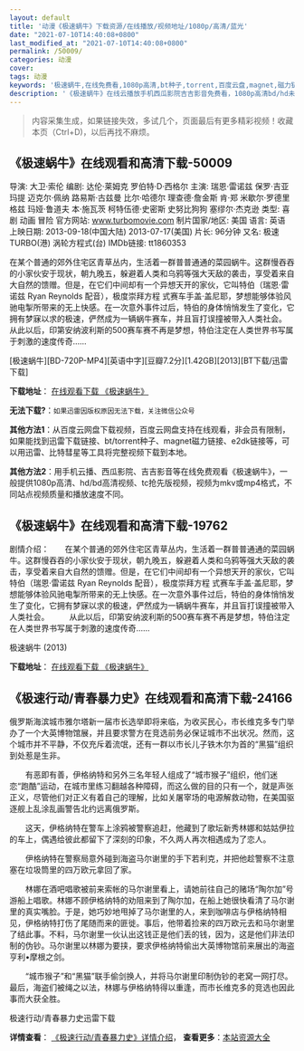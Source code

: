 ```yaml
---
layout: default
title: '动漫《极速蜗牛》下载资源/在线播放/视频地址/1080p/高清/蓝光'
date: "2021-07-10T14:40:08+0800"
last_modified_at: "2021-07-10T14:40:08+0800"
permalink: /50009/
categories: 动漫
cover:
tags: 动漫
keywords: '极速蜗牛,在线免费看,1080p高清,bt种子,torrent,百度云盘,magnet,磁力链,迅雷下载资源'
description: '《极速蜗牛》在线云播放手机西瓜影院吉吉影音免费看，1080p高清bd/hd未删减完整版和tc抢先枪版，mkv/mp4格式，附带bt/torrent种子、magnet/磁力链、百度云盘、网盘资源迅雷下载链接'
---
```


>内容采集生成，如果链接失效，多试几个，页面最后有更多精彩视频！收藏本页（Ctrl+D)，以后再找不麻烦。


## 《极速蜗牛》在线观看和高清下载-50009

导演: 大卫·索伦 编剧: 达伦·莱姆克 罗伯特·D·西格尔 主演: 瑞恩·雷诺兹 保罗·吉亚玛提 迈克尔·佩纳 路易斯·古兹曼 比尔·哈德尔 理查德·詹金斯 肯·郑 米歇尔·罗德里格兹 玛娅·鲁道夫 本·施瓦茨 柯特伍德·史密斯 史努比狗狗 塞缪尔·杰克逊 类型: 喜剧 动画 冒险 官方网站: www.turbomovie.com 制片国家/地区: 美国 语言: 英语 上映日期: 2013-09-18(中国大陆) 2013-07-17(美国) 片长: 96分钟 又名: 极速TURBO(港) 涡轮方程式(台) IMDb链接: tt1860353

在某个普通的郊外住宅区青草丛内，生活着一群普普通通的菜园蜗牛。这群慢吞吞的小家伙安于现状，朝九晚五，躲避着人类和乌鸦等强大天敌的袭击，享受着来自大自然的馈赠。但是，在它们中间却有一个异想天开的家伙，它叫特伯（瑞恩·雷诺兹 Ryan Reynolds 配音），极度崇拜方程 式赛车手盖·盖尼耶，梦想能够体验风驰电掣所带来的无上快感。在一次意外事件过后，特伯的身体悄悄发生了变化，它拥有梦寐以求的极速，俨然成为一辆蜗牛赛车，并且盲打误撞被带入人类社会。 从此以后，印第安纳波利斯的500赛车赛不再是梦想，特伯注定在人类世界书写属于刺激的速度传奇……


[极速蜗牛][BD-720P-MP4][英语中字][豆瓣7.2分][1.42GB][2013][BT下载/迅雷下载]

**下载地址**： [在线观看下载 《极速蜗牛》](https://www.btdx8.com/torrent/turbo_2013.html) 


**无法下载?**：`如果迅雷因版权原因无法下载，关注微信公众号 `

**其他方法1**：从百度云网盘下载视频，百度云网盘支持在线观看，非会员有限制，如果能找到迅雷下载链接、bt/torrent种子、magnet磁力链接、e2dk链接等，可以用迅雷、比特彗星等工具将完整视频下载到本地。

**其他方法2**：用手机云播、西瓜影院、吉吉影音等在线免费观看《极速蜗牛》，一般提供1080p高清、hd/bd高清视频、tc抢先版视频，视频为mkv或mp4格式，不同站点视频质量和播放速度不同。


## 《极速蜗牛》在线观看和高清下载-19762

剧情介绍：　　在某个普通的郊外住宅区青草丛内，生活着一群普普通通的菜园蜗牛。这群慢吞吞的小家伙安于现状，朝九晚五，躲避着人类和乌鸦等强大天敌的袭击，享受着来自大自然的馈赠。但是，在它们中间却有一个异想天开的家伙，它叫特伯（瑞恩·雷诺兹 Ryan Reynolds 配音），极度崇拜方程 式赛车手盖·盖尼耶，梦想能够体验风驰电掣所带来的无上快感。在一次意外事件过后，特伯的身体悄悄发生了变化，它拥有梦寐以求的极速，俨然成为一辆蜗牛赛车，并且盲打误撞被带入人类社会。  　　从此以后，印第安纳波利斯的500赛车赛不再是梦想，特伯注定在人类世界书写属于刺激的速度传奇……


极速蜗牛 (2013)

**下载地址**： [在线观看下载 《极速蜗牛》](https://www.btbtdy.me/btdy/dy2169.html) 


## 《极速行动/青春暴力史》在线观看和高清下载-24166

俄罗斯海滨城市雅尔塔新一届市长选举即将来临，为收买民心，市长维克多专门举办了一个大英博物馆展，并且要求警方在竞选前务必保证城市不出状况。然而，这个城市并不平静，不仅充斥着流氓，还有一群以市长儿子铁木尔为首的“黑猫”组织到处惹是生非。</p>　　有恶即有善，伊格纳特和另外三名年轻人组成了&ldquo;城市猴子”组织，他们迷恋&ldquo;跑酷”运动，在城市里练习翻越各种障碍，而这么做的目的只有一个，就是声张正义，尽管他们对正义有着自己的理解，比如关屠宰场的电源解救动物，在美国驱逐舰上乱涂乱画警告北约远离俄罗斯。</p>　　这天，伊格纳特在警车上涂鸦被警察追赶，他藏到了歌坛新秀林娜和姑姑伊拉的车上，偶遇给彼此都留下了深刻的印象，不久两人再次相遇成为了恋人。</p>　　伊格纳特在警察局意外碰到海盗马尔谢里的手下若利克，并把他趁警察不注意塞在垃圾筒里的四万欧元拿回了家。</p>　　林娜在酒吧唱歌被前来索帐的马尔谢里看上，请她前往自己的赌场&ldquo;陶尔加&rdquo;号游船上唱歌。林娜不顾伊格纳特的劝阻来到了陶尔加，在船上她很快看清了马尔谢里的真实嘴脸。于是，她巧妙地甩掉了马尔谢里的人，来到咖啡店与伊格纳特相见，伊格纳特打伤了尾随而来的匪徙。事后，他带着捡来的四万欧元去和马尔谢里了结此事。不料，马尔谢里一伙认出这钱正是他们丢的钱，因为，这是他们非法印制的伪钞。马尔谢里以林娜为要挟，要求伊格纳特偷出大英博物馆前来展出的海盗亨利•摩根之剑。</p>　　“城市猴子”和&ldquo;黑猫”联手偷剑换人，并将马尔谢里印制伪钞的老窝一网打尽。最后，海盗们被绳之以法，林娜与伊格纳特得以重逢，而市长维克多的竞选也因此事而大获全胜。</p>


极速行动/青春暴力史迅雷下载

**详情查看**： [《极速行动/青春暴力史》详情介绍](/movie/24166/)， **查看更多**：[本站资源大全](/movie/t/all/)

